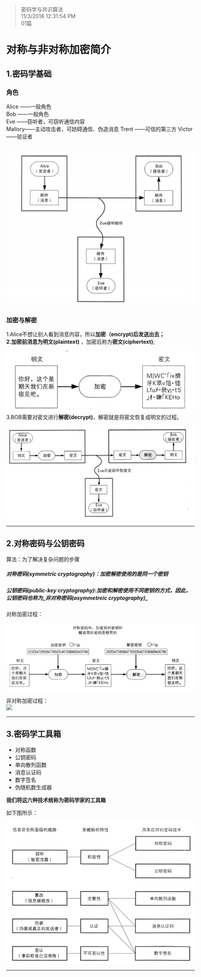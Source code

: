 


> 密码学与共识算法  
> 11/3/2018 12:31:54 PM  
> 01篇  
# 对称与非对称加密简介


## 1.密码学基础    
### 角色
Alice  ——一般角色  
Bob  ——一般角色  
Eve  ——窃听者，可窃听通信内容  
Mallory——主动攻击者，可妨碍通信、伪造消息
Trent ——可信的第三方
Victor ——验证者

![](https://www.github.com/jixiyu/images3/raw/master/小书匠/1541302058933.jpg)
----------

### 加密与解密


1.Alice不想让别人看到消息内容，所以**加密（encrypt)**后发送出去；  
2.加密前消息为**明文(plaintext)** ，加密后称为**密文(ciphertext)**;  


![](https://www.github.com/jixiyu/images3/raw/master/小书匠/1541302058934.jpg)   
3.BOB需要对密文进行**解密(decrypt)**，解密就是将密文恢复成明文的过程。  


![](https://www.github.com/jixiyu/images3/raw/master/小书匠/1541302059124.jpg)  

----------

## 2.对称密码与公钥密码  
算法：为了解决复杂问题的步骤  

##### 对称密码(symmetric cryptography)：加密解密使用的是同一个密钥
##### 公钥密码(public-key cryptography):加密和解密使用不同密钥的方式，因此，公钥密码也称为_非对称密码(asymmetreic cryptography)_  

对称加密过程：  

![](https://www.github.com/jixiyu/images3/raw/master/小书匠/1541302059048.jpg)  

非对称加密过程：  
![](https://ws1.sinaimg.cn/large/005KJs1cly1fwusmiqa9aj30ns08iq59.jpg)  


----------
## 3.密码学工具箱  
+ 对称函数  
+ 公钥密码  
+ 单向散列函数  
+ 消息认证码
+ 数字签名
+ 伪随机数生成器  

**我们将这六种技术统称为密码学家的工具箱**  

如下图所示：

![](https://www.github.com/jixiyu/images3/raw/master/小书匠/1541302059257.jpg)  


----------
